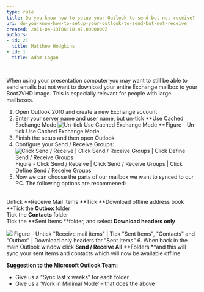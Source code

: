 ```yaml
---
type: rule
title: Do you know how to setup your Outlook to send but not receive?
uri: do-you-know-how-to-setup-your-outlook-to-send-but-not-receive
created: 2011-04-13T06:18:47.0000000Z
authors:
- id: 21
  title: Matthew Hodgkins
- id: 1
  title: Adam Cogan

---
```


 When using your presentation computer you may want to still be able to send emails but not want to download your entire Exchange mailbox to your Boot2VHD image. This is especially relevant for people with large mailboxes. <br> 
1. Open Outlook 2010 and create a new Exchange account
2. Enter your server name and user name, but un-tick **Use Cached Exchange Mode
![Un-tick Use Cached Exchange Mode](/ITAndNetworking/RulesToBetterPresentationPCs/PublishingImages/fig3-untickcached.png)
**Figure - Un-tick Use Cached Exchange Mode
3. Finish the setup and then open Outlook
4. Configure your Send / Receive Groups:
![Click Send / Receive | Click Send / Receive Groups | Click Define Send / Receive Groups](/ITAndNetworking/RulesToBetterPresentationPCs/PublishingImages/fig4-editaccounts.png) Figure - Click Send / Receive | Click Send / Receive Groups | Click Define Send / Receive Groups
5. Now we can choose the parts of our mailbox we want to synced to our PC. The following options are recommened:

<br>    Untick **Receive Mail Items
**Tick **Download offline address book
**Tick the **Outbox** folder
<br>    Tick the **Contacts** folder
<br>    Tick the **Sent Items **folder, and select **Download headers only**

![](/ITAndNetworking/RulesToBetterPresentationPCs/PublishingImages/fig5-sendreciveall.png)
Figure - Untick "Receive mail items" | Tick "Sent Items", "Contacts" and "Outbox" | Download only headers for "Sent Items"
6. When back in the main Outlook window click **Send / Receive All** **Folders **and this will sync your sent items and contacts which will now be available offline


**Suggestion to the Microsoft Outlook Team:**

- Give us a “Sync last x weeks” for each folder
- Give us a ‘Work in Minimal Mode’ – that does the above


